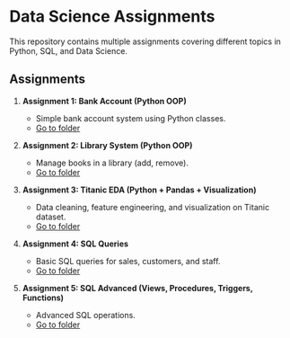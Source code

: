 # Data Science Assignments

This repository contains multiple assignments covering different topics in Python, SQL, and Data Science.

## Assignments

1. **Assignment 1: Bank Account (Python OOP)**  
   - Simple bank account system using Python classes.  
   - [Go to folder](./Assignment_1_BankAccount)

2. **Assignment 2: Library System (Python OOP)**  
   - Manage books in a library (add, remove).  
   - [Go to folder](Assignment_2_LibrarySystem)

3. **Assignment 3: Titanic EDA (Python + Pandas + Visualization)**  
   - Data cleaning, feature engineering, and visualization on Titanic dataset.  
   - [Go to folder](Assignment_3_TitanicEDA)

4. **Assignment 4: SQL Queries**  
   - Basic SQL queries for sales, customers, and staff.  
   - [Go to folder](Assignment_4_SQL_Analysis)

5. **Assignment 5: SQL Advanced (Views, Procedures, Triggers, Functions)**  
   - Advanced SQL operations.  
   - [Go to folder](assignment5.sql)
